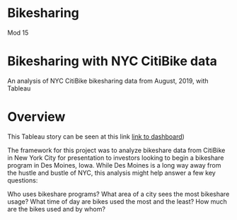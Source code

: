 # Bikesharing
Mod 15

# Bikesharing with NYC CitiBike data
An analysis of NYC CitiBike bikesharing data from August, 2019, with Tableau

# Overview
This Tableau story can be seen at this link [link to dashboard](https://public.tableau.com/views/BikeSharing_16795354079980/CheckoutTimes?:language=en-US&publish=yes&:display_count=n&:origin=viz_share_link))

The framework for this project was to analyze bikeshare data from CitiBike in New York City for presentation to investors looking to begin a bikeshare program in Des Moines, Iowa. While Des Moines is a long way away from the hustle and bustle of NYC, this analysis might help answer a few key questions:

Who uses bikeshare programs?
What area of a city sees the most bikeshare usage?
What time of day are bikes used the most and the least?
How much are the bikes used and by whom?
